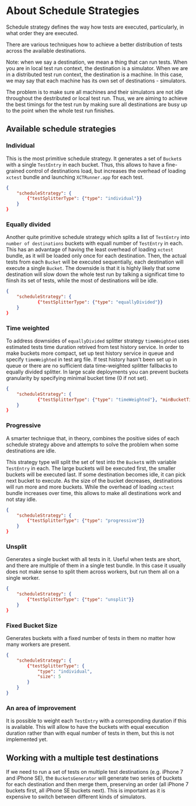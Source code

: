 #  About Schedule Strategies

Schedule strategy defines the way how tests are executed, particularly, in what order they are executed.

There are various techniques how to achieve a better distribution of tests across the available destinations.

Note: when we say a destination, we mean a thing that can run tests. When you are in local test run context, the destination is a simulator.
When we are in a distributed test run context, the destination is a machine. In this case, we may say that each machine has its own set of 
destinations - simulators.

The problem is to make sure all machines and their simulators are not idle throughout the destributed or local test run. Thus, we are aiming 
to achieve the best timings for the test run by making sure all destinations are busy up to the point when the whole test run finishes.

## Available schedule strategies

### Individual

This is the most primitive schedule strategy. It generates a set of `Bucket`s with a single `TestEntry` in each bucket. Thus, this allows to
have a fine-grained control of destinations load, but increases the overhead of loading `xctest` bundle and launching `XCTRunner.app`
for each test.

```json
{
    "scheduleStrategy": {
        {"testSplitterType": {"type": "individual"}}
    }
}
```

### Equally divided

Another quite primitive schedule strategy which splits a list of `TestEntry` into `number of destinations` buckets 
with equall number of `TestEntry` in each. This has an advantage of having the least overhead of loading `xctest` bundle, as it will be
loaded only once for each destination. Then, the actual tests from each `Bucket` will be executed sequentially, each destination will execute 
a single `Bucket`. The downside is that it is highly likely that some destination will slow down the whole test run by talking a significat time
to fiinsh its set of tests, while the most of destinations will be idle.

```json
{
    "scheduleStrategy": { 
            {"testSplitterType": {"type": "equallyDivided"}}
    }
}
```

### Time weighted

To address downsides of `equallyDivided` splitter strategy `timeWeighted` uses estimated tests time duration retrived from test history service.
In order to make buckets more compact, set up test history service in queue and specify `timeWeighted` in test arg file. If test history hasn't
been set up in queue or there are no sufficient data time-weighted splitter fallbacks to equally divided splitter.
In large scale deployments you can prevent buckets granularity by specifying minimal bucket time (0 if not set).

```json
{
    "scheduleStrategy": {
            {"testSplitterType": {"type": "timeWeighted"}, "minBucketTime": 60}
    }
}
```

### Progressive 

A smarter technique that, in theory, combines the positive sides of each schedule strategy above and attempts to solve the problem when
some destinations are idle.

This strategy type will split the set of test into the `Bucket`s with variable `TestEntry` in each. The large buckets will be executed first, 
the smaller buckets will be executed last. If some destination becomes idle, it can pick next bucket to execute. 
As the size of the bucket decreases, destinations will run more and more buckets. 
While the overhead of loading `xctest` bundle increases over time, this allows to make all destinations work and not stay idle.

```json
{
    "scheduleStrategy": {
        {"testSplitterType": {"type": "progressive"}}
    }
}
```

### Unsplit

Generates a single bucket with all tests in it. Useful when tests are short, and there are multiple of them in a single test bundle.
In this case it usually does not make sense to split them across workers, but run them all on a single worker.

```json
{
    "scheduleStrategy": {
        {"testSplitterType": {"type": "unsplit"}}
    }
}
```

### Fixed Bucket Size

Generates buckets with a fixed number of tests in them no matter how many workers are present.

```json
{
    "scheduleStrategy": {
        {"testSplitterType": {
            "type": "individual",
            "size": 5
        }
    }
}
```

### An area of improvement

It is possible to weight each `TestEntry` with a corresponding duration if this is available. This will allow to have the buckets with equal
execution duration rather than with equal number of tests in them, but this is not implemented yet.

## Working with a multiple test destinations

If we need to run a set of tests on multiple test destinations (e.g. iPhone 7 and iPhone SE), the `BucketsGenerator` will generate two
series of buckets for each destination and then merge them, preserving an order (all iPhone 7 buckets first, all iPhone SE buckets next). 
This is importaint as it is expensive to switch between different kinds of simulators.
